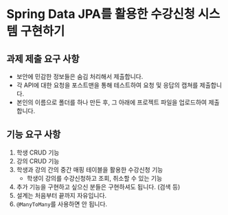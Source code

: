 # Spring Data JPA를 활용한 수강신청 시스템 구현하기

## 과제 제출 요구 사항
* 보안에 민감한 정보들은 숨김 처리해서 제출합니다.
* 각 API에 대한 요청을 포스트맨을 통해 테스트하여 요청 및 응답의 캡쳐를 제출합니다.
* 본인의 이름으로 폴더를 하나 만든 후, 그 아래에 프로젝트 파일을 업로드하여 제출합니다.

## 기능 요구 사항
1. 학생 CRUD 기능
2. 강의 CRUD 기능
3. 학생과 강의 간의 중간 매핑 테이블을 활용한 수강신청 기능
   * 학생이 강의를 수강신청하고 조회, 취소할 수 있는 기능
4.  추가 기능을 구현하고 싶으신 분들은 구현하셔도 됩니다. (검색 등)
5. 설계는 처음부터 끝까지 자유입니다.
6. `@ManyToMany`를 사용하면 안 됩니다.
   
